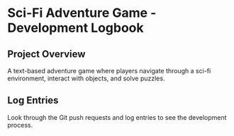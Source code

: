 # Sci-Fi Adventure Game - Development Logbook

## Project Overview
A text-based adventure game where players navigate through a sci-fi environment, interact with objects, and solve puzzles.

## Log Entries
Look through the Git push requests and log entries to see the development process.